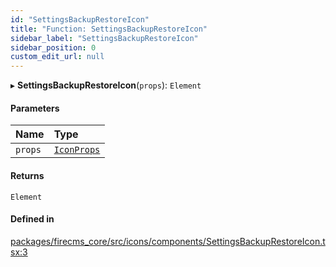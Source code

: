 ```yaml
---
id: "SettingsBackupRestoreIcon"
title: "Function: SettingsBackupRestoreIcon"
sidebar_label: "SettingsBackupRestoreIcon"
sidebar_position: 0
custom_edit_url: null
---
```


▸ **SettingsBackupRestoreIcon**(`props`): `Element`

#### Parameters

| Name | Type |
| :------ | :------ |
| `props` | [`IconProps`](../types/IconProps.md) |

#### Returns

`Element`

#### Defined in

[packages/firecms_core/src/icons/components/SettingsBackupRestoreIcon.tsx:3](https://github.com/FireCMSco/firecms/blob/d45f3739/packages/firecms_core/src/icons/components/SettingsBackupRestoreIcon.tsx#L3)
